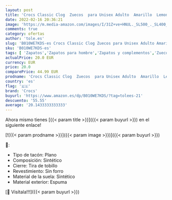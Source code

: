 ```yaml
---
layout: post
title: 'Crocs Classic Clog  Zuecos  para Unisex Adulto  Amarillo  Lemon   43/44 EU'
date: 2022-02-16 20:36:21
image: 'https://m.media-amazon.com/images/I/31Z+ve+HNUL._SL500_._SL400_.jpg'
comments: true
category: ofertas
author: 'tole.es'
slug: 'B010WE7KDS-es Crocs Classic Clog Zuecos para Unisex Adulto Amarillo...'
sku: 'B010WE7KDS-es'
tags: [ 'Zapatos','Zapatos para hombre','Zapatos y complementos','Zuecos y mules para hombre','crocs','zuecos', ]
actualPrice: 20.0 EUR
currency: EUR
price: 20.0
comparePrice: 44.99 EUR
prodname: 'Crocs Classic Clog  Zuecos  para Unisex Adulto  Amarillo  Lemon   43/44 EU'
country: 'es'
flag: '🇪🇸'
brand: 'Crocs'
buyurl: 'https://www.amazon.es/dp/B010WE7KDS/?tag=tolees-21'
descuento: '55.55'
average: '20.1433333333333'
---
```


Ahora mismo tienes [{{< param title >}}]({{< param buyurl >}}) en el siguiente enlace!

[![{{< param prodname >}}]({{< param image >}})]({{< param buyurl >}})

🔎:

- Tipo de tacón: Plano
- Composición: Sintético
- Cierre: Tira de tobillo
- Revestimiento: Sin forro
- Material de la suela: Sintético
- Material exterior: Espuma

[🛒 Visítala!!!]({{< param buyurl >}})
